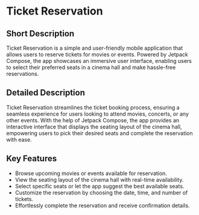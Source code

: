 # Ticket Reservation

## Short Description

Ticket Reservation is a simple and user-friendly mobile application that allows users to reserve tickets for movies or events. Powered by Jetpack Compose, the app showcases an immersive user interface, enabling users to select their preferred seats in a cinema hall and make hassle-free reservations.

## Detailed Description

Ticket Reservation streamlines the ticket booking process, ensuring a seamless experience for users looking to attend movies, concerts, or any other events. With the help of Jetpack Compose, the app provides an interactive interface that displays the seating layout of the cinema hall, empowering users to pick their desired seats and complete the reservation with ease.

## Key Features

- Browse upcoming movies or events available for reservation.
- View the seating layout of the cinema hall with real-time availability.
- Select specific seats or let the app suggest the best available seats.
- Customize the reservation by choosing the date, time, and number of tickets.
- Effortlessly complete the reservation and receive confirmation details.
